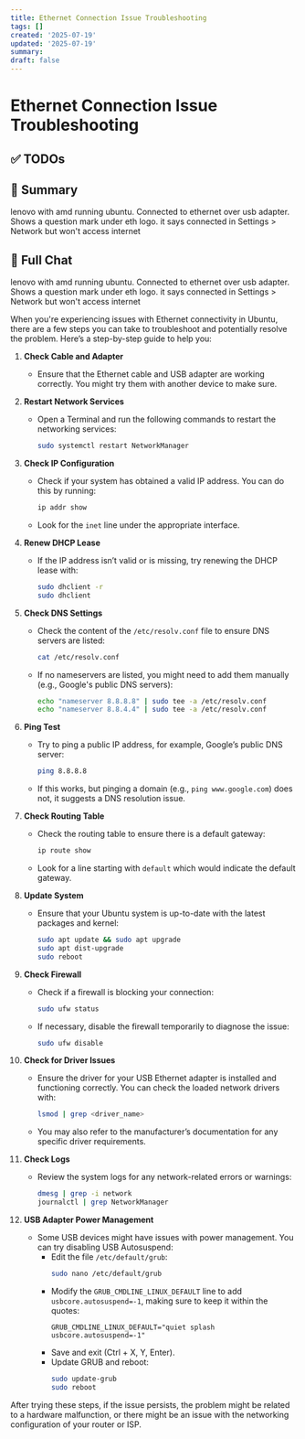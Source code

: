 ```yaml
---
title: Ethernet Connection Issue Troubleshooting
tags: []
created: '2025-07-19'
updated: '2025-07-19'
summary:
draft: false
---
```


# Ethernet Connection Issue Troubleshooting

## ✅ TODOs


## 📌 Summary
lenovo with amd running ubuntu. Connected to ethernet over usb adapter. Shows a question mark under eth logo. it says connected in Settings > Network but won't access internet

## 🧠 Full Chat


lenovo with amd running ubuntu. Connected to ethernet over usb adapter. Shows a question mark under eth logo. it says connected in Settings > Network but won't access internet

When you're experiencing issues with Ethernet connectivity in Ubuntu, there are a few steps you can take to troubleshoot and potentially resolve the problem. Here’s a step-by-step guide to help you:

1. **Check Cable and Adapter**
   - Ensure that the Ethernet cable and USB adapter are working correctly. You might try them with another device to make sure.

2. **Restart Network Services**
   - Open a Terminal and run the following commands to restart the networking services:
     ```sh
     sudo systemctl restart NetworkManager
     ```

3. **Check IP Configuration**
   - Check if your system has obtained a valid IP address. You can do this by running:
     ```sh
     ip addr show
     ```
   - Look for the `inet` line under the appropriate interface.

4. **Renew DHCP Lease**
   - If the IP address isn’t valid or is missing, try renewing the DHCP lease with:
     ```sh
     sudo dhclient -r
     sudo dhclient
     ```

5. **Check DNS Settings**
   - Check the content of the `/etc/resolv.conf` file to ensure DNS servers are listed:
     ```sh
     cat /etc/resolv.conf
     ```
   - If no nameservers are listed, you might need to add them manually (e.g., Google's public DNS servers):
     ```sh
     echo "nameserver 8.8.8.8" | sudo tee -a /etc/resolv.conf
     echo "nameserver 8.8.4.4" | sudo tee -a /etc/resolv.conf
     ```

6. **Ping Test**
   - Try to ping a public IP address, for example, Google’s public DNS server:
     ```sh
     ping 8.8.8.8
     ```
   - If this works, but pinging a domain (e.g., `ping www.google.com`) does not, it suggests a DNS resolution issue.

7. **Check Routing Table**
   - Check the routing table to ensure there is a default gateway:
     ```sh
     ip route show
     ```
   - Look for a line starting with `default` which would indicate the default gateway.

8. **Update System**
   - Ensure that your Ubuntu system is up-to-date with the latest packages and kernel:
     ```sh
     sudo apt update && sudo apt upgrade
     sudo apt dist-upgrade
     sudo reboot
     ```

9. **Check Firewall**
   - Check if a firewall is blocking your connection:
     ```sh
     sudo ufw status
     ```
   - If necessary, disable the firewall temporarily to diagnose the issue:
     ```sh
     sudo ufw disable
     ```

10. **Check for Driver Issues**
    - Ensure the driver for your USB Ethernet adapter is installed and functioning correctly. You can check the loaded network drivers with:
      ```sh
      lsmod | grep <driver_name>
      ```
    - You may also refer to the manufacturer’s documentation for any specific driver requirements.

11. **Check Logs**
    - Review the system logs for any network-related errors or warnings:
      ```sh
      dmesg | grep -i network
      journalctl | grep NetworkManager
      ```

12. **USB Adapter Power Management**
    - Some USB devices might have issues with power management. You can try disabling USB Autosuspend:
      - Edit the file `/etc/default/grub`:
        ```sh
        sudo nano /etc/default/grub
        ```
      - Modify the `GRUB_CMDLINE_LINUX_DEFAULT` line to add `usbcore.autosuspend=-1`, making sure to keep it within the quotes:
        ```
        GRUB_CMDLINE_LINUX_DEFAULT="quiet splash usbcore.autosuspend=-1"
        ```
      - Save and exit (Ctrl + X, Y, Enter).
      - Update GRUB and reboot:
        ```sh
        sudo update-grub
        sudo reboot
        ```

After trying these steps, if the issue persists, the problem might be related to a hardware malfunction, or there might be an issue with the networking configuration of your router or ISP.